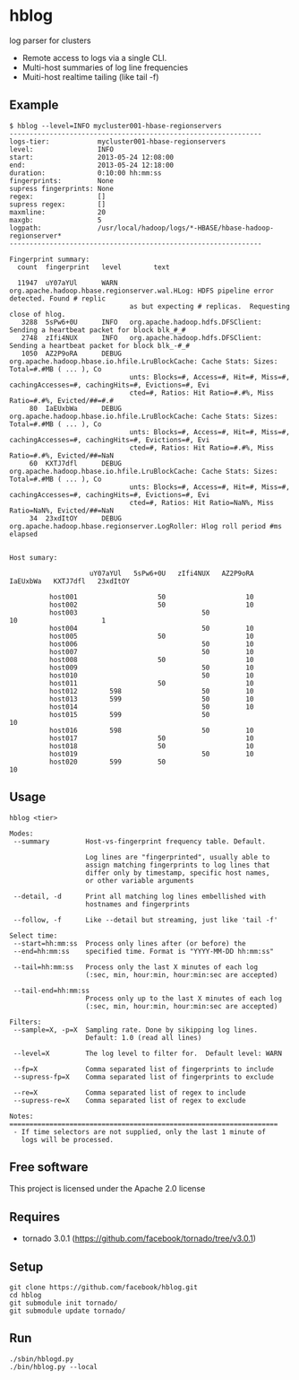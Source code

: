 hblog
=====

log parser for clusters

 - Remote access to logs via a single CLI.
 - Multi-host summaries of log line frequencies
 - Muiti-host realtime tailing (like tail -f)


Example
--------

    $ hblog --level=INFO mycluster001-hbase-regionservers
    ---------------------------------------------------------------
    logs-tier:            mycluster001-hbase-regionservers
    level:                INFO
    start:                2013-05-24 12:08:00
    end:                  2013-05-24 12:18:00
    duration:             0:10:00 hh:mm:ss
    fingerprints:         None
    supress fingerprints: None
    regex:                []
    supress regex:        []
    maxmline:             20
    maxgb:                5
    logpath:              /usr/local/hadoop/logs/*-HBASE/hbase-hadoop-regionserver*
    ---------------------------------------------------------------

    Fingerprint summary:
      count  fingerprint   level        text

      11947  uY07aYUl      WARN   org.apache.hadoop.hbase.regionserver.wal.HLog: HDFS pipeline error detected. Found # replic
                                  as but expecting # replicas.  Requesting close of hlog.
       3288  5sPw6+0U      INFO   org.apache.hadoop.hdfs.DFSClient: Sending a heartbeat packet for block blk_#_#
       2748  zIfi4NUX      INFO   org.apache.hadoop.hdfs.DFSClient: Sending a heartbeat packet for block blk_-#_#
       1050  AZ2P9oRA      DEBUG  org.apache.hadoop.hbase.io.hfile.LruBlockCache: Cache Stats: Sizes: Total=#.#MB ( ... ), Co
                                  unts: Blocks=#, Access=#, Hit=#, Miss=#, cachingAccesses=#, cachingHits=#, Evictions=#, Evi
                                  cted=#, Ratios: Hit Ratio=#.#%, Miss Ratio=#.#%, Evicted/##=#.#
         80  IaEUxbWa      DEBUG  org.apache.hadoop.hbase.io.hfile.LruBlockCache: Cache Stats: Sizes: Total=#.#MB ( ... ), Co
                                  unts: Blocks=#, Access=#, Hit=#, Miss=#, cachingAccesses=#, cachingHits=#, Evictions=#, Evi
                                  cted=#, Ratios: Hit Ratio=#.#%, Miss Ratio=#.#%, Evicted/##=NaN
         60  KXTJ7dfl      DEBUG  org.apache.hadoop.hbase.io.hfile.LruBlockCache: Cache Stats: Sizes: Total=#.#MB ( ... ), Co
                                  unts: Blocks=#, Access=#, Hit=#, Miss=#, cachingAccesses=#, cachingHits=#, Evictions=#, Evi
                                  cted=#, Ratios: Hit Ratio=NaN%, Miss Ratio=NaN%, Evicted/##=NaN
         34  23xdItOY      DEBUG  org.apache.hadoop.hbase.regionserver.LogRoller: Hlog roll period #ms elapsed


    Host sumary:

                        uY07aYUl   5sPw6+0U   zIfi4NUX   AZ2P9oRA   IaEUxbWa   KXTJ7dfl   23xdItOY

              host001                    50                    10
              host002                    50                    10
              host003                               50                    10                     1
              host004                               50         10
              host005                    50                    10
              host006                               50         10
              host007                               50         10
              host008                    50                    10
              host009                               50         10
              host010                               50         10
              host011                    50                    10
              host012        598                    50         10
              host013        599                    50         10
              host014                               50         10
              host015        599                    50                               10
              host016        598                    50         10
              host017                    50                    10
              host018                    50                    10
              host019                               50         10
              host020        599         50                               10

Usage
--------

    hblog <tier>

    Modes:
     --summary         Host-vs-fingerprint frequency table. Default.

                       Log lines are "fingerprinted", usually able to
                       assign matching fingerprints to log lines that
                       differ only by timestamp, specific host names,
                       or other variable arguments

     --detail, -d      Print all matching log lines embellished with
                       hostnames and fingerprints

     --follow, -f      Like --detail but streaming, just like 'tail -f'

    Select time:
     --start=hh:mm:ss  Process only lines after (or before) the
     --end=hh:mm:ss    specified time. Format is "YYYY-MM-DD hh:mm:ss"

     --tail=hh:mm:ss   Process only the last X minutes of each log
                       (:sec, min, hour:min, hour:min:sec are accepted)

     --tail-end=hh:mm:ss
                       Process only up to the last X minutes of each log
                       (:sec, min, hour:min, hour:min:sec are accepted)

    Filters:
     --sample=X, -p=X  Sampling rate. Done by sikipping log lines.
                       Default: 1.0 (read all lines)

     --level=X         The log level to filter for.  Default level: WARN

     --fp=X            Comma separated list of fingerprints to include
     --supress-fp=X    Comma separated list of fingerprints to exclude

     --re=X            Comma separated list of regex to include
     --supress-re=X    Comma separated list of regex to exclude

    Notes:
    ===================================================================
     - If time selectors are not supplied, only the last 1 minute of
       logs will be processed.


Free software
--------
This project is licensed under the Apache 2.0 license


Requires
--------

 - tornado 3.0.1 (https://github.com/facebook/tornado/tree/v3.0.1)


Setup
--------

    git clone https://github.com/facebook/hblog.git
    cd hblog
    git submodule init tornado/
    git submodule update tornado/


Run
----

    ./sbin/hblogd.py
    ./bin/hblog.py --local
